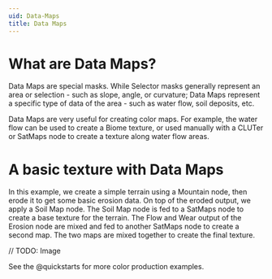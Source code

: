 ```yaml
---
uid: Data-Maps
title: Data Maps
---
```


# What are Data Maps?
Data Maps are special masks. While Selector masks generally represent an area or selection - such as slope, angle, or curvature; Data Maps represent a specific type of data of the area - such as water flow, soil deposits, etc.

Data Maps are very useful for creating color maps. For example, the water flow can be used to create a Biome texture, or used manually with a CLUTer or SatMaps node to create a texture along water flow areas.

# A basic texture with Data Maps
In this example, we create a simple terrain using a Mountain node, then erode it to get some basic erosion data. On top of the eroded output, we apply a Soil Map node. The Soil Map node is fed to a SatMaps node to create a base texture for the terrain. The Flow and Wear output of the Erosion node are mixed and fed to another SatMaps node to create a second map. The two maps are mixed together to create the final texture.

// TODO: Image

See the @quickstarts for more color production examples.

